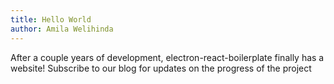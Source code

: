 ```yaml
---
title: Hello World
author: Amila Welihinda
---
```


After a couple years of development, electron-react-boilerplate finally has a website! Subscribe to our blog for updates on the progress of the project
